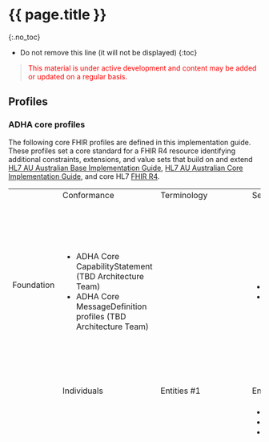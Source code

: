 # {{ page.title }}
{:.no_toc}
<!-- TOC  the css styling for this is \pages\assets\css\project.css under 'markdown-toc'-->
* Do not remove this line (it will not be displayed)
{:toc}

> <p style="color:#ff0000;">This material is under active development and content may be added or updated on a regular basis.</p>


## Profiles

### ADHA core profiles 

The following core FHIR profiles are defined in this implementation guide. These profiles set a core standard for a FHIR R4 resource identifying additional constraints, extensions, and value sets that build on and extend [HL7 AU Australian Base Implementation Guide](http://build.fhir.org/ig/hl7au/au-fhir-base/index.html), [HL7 AU Australian Core Implementation Guide](http://build.fhir.org/ig/hl7au/au-fhir-core/branches/main/index.html), and core HL7 [FHIR R4](http://hl7.org/fhir/R4/index.html).  

<html>
  <div id="segment-content" class="segment">
  <div class="container">
  <div class="row">
  <div class="inner-wrapper">

<div class="col-12">
    <div style="border-right-style: none;" id="tabs">
      <div style="border-right-style: none;" id="tabs">
          <div>
                <table width="100%">
                    <tr class="frm-group">
                        <td rowspan="2" class="frm-group rotate"><div>Foundation</div></td>
                        <td class="frm-category">Conformance</td>
                        <td class="frm-category">Terminology</td>
                        <td class="frm-category">Security</td>
                        <td class="frm-category">Documents</td>
                        <td class="frm-category">Other</td>
                    </tr>
                    <tr class="frm-contents" height="80">
                        <td class="frm-set">
                            <ul class="frm-set">
                                <li>ADHA Core CapabilityStatement (TBD Architecture Team)</li>  
                                <li>ADHA Core MessageDefinition profiles (TBD Architecture Team)</li> 
                            </ul>
                        </td> 
                        <td class="frm-null"/>
                        <td class="frm-set">
                        <ul class="frm-set">
                                <li>ADHA Core Provenance (TBD Architecture Team)</li>  
                                <li>ADHA Core Consent</li>  
                            </ul>
                        </td> 
                        <td class="frm-set">
                            <ul class="frm-set">
                                <li><a href="StructureDefinition-dh-composition-core-1.html">ADHA Core Composition</a></li>
                                <li><a href="StructureDefinition-dh-composition-document-1.html">ADHA Document Composition</a></li>
                                <li><a href="StructureDefinition-dh-composition-cocs-1.html">ADHA Continuity of Care Summary Composition</a></li>
                                <li><a href="StructureDefinition-dh-documentreference-core-1.html">ADHA Core DocumentReference</a></li>
                            </ul>
                        </td>  
                        <td class="frm-set">
                            <ul class="frm-set">
                                <li><a href="StructureDefinition-dh-bundle-document-1.html">ADHA Document Bundle</a></li> 
                                <li><a href="StructureDefinition-dh-bundle-message-1.html">ADHA Message Bundle</a></li> 
                                <li><a href="StructureDefinition-dh-bundle-payload-1.html">ADHA Payload Bundle</a></li> 
                                <li><a href="StructureDefinition-dh-bundle-core-1.html">ADHA Core Bundle</a></li>
                                <li>ADHA MHR Bundle (CI &amp; Architecture Team)</li>
                                <li>ADHA Core MessageHeader (Architecture Team)</li> 
                                <li><a href="StructureDefinition-dh-operationoutcome-core-1.html">ADHA Core OperationOutcome</a></li> 
                            </ul>
                        </td> 
                    </tr>
                    <tr class="frm-break">
                        <td colspan="6"/>
                   </tr>
                    <tr class="frm-group">
                        <td rowspan="2" class="frm-group rotate"><div>Base</div></td>
                        <td class="frm-category">Individuals</td>
                        <td class="frm-category">Entities #1</td>
                        <td class="frm-category">Entities #2</td>
                        <td class="frm-category">Workflow</td>
                        <td class="frm-category">Management</td>
                    </tr>
                    <tr class="frm-contents" height="80">
                        <td class="frm-set">
                            <ul class="frm-set">
                                <li><a href="StructureDefinition-dh-patient-core-1.html">ADHA Core Patient</a></li>
                                <li><a href="StructureDefinition-dh-practitioner-core-1.html">ADHA Core Practitioner</a></li>
                                <li><a href="StructureDefinition-dh-practitionerrole-core-1.html">ADHA Core PractitionerRole</a></li>
                                <li><a href="StructureDefinition-dh-relatedperson-core-1.html">ADHA Core RelatedPerson</a></li>
                            </ul>
                        </td>  
                        <td class="frm-set">
                            <ul class="frm-set">
                                <li><a href="StructureDefinition-dh-organization-core-1.html">ADHA Core Organization</a></li>
                                <li><a href="StructureDefinition-dh-healthcareservice-core-1.html">ADHA Core HealthcareService</a></li>
                                <li><a href="StructureDefinition-dh-location-core-1.html">ADHA Core Location</a></li>
                                <li>ADHA Core Endpoint (TBD Architecture Team)</li>
                            </ul>
                        </td> 
                        <td class="frm-set">
                            <ul class="frm-set">
                                <li><a href="StructureDefinition-dh-device-participant-1.html">ADHA Device Participant</a></li>
                                <li><a href="StructureDefinition-dh-device-system-1.html">ADHA System Device</a></li>
                                <li><a href="StructureDefinition-dh-substance-core-1.html">ADHA Core Substance</a></li>

                            </ul>
                        </td>                          
                        <td class="frm-null"/>
                        <td class="frm-set">
                            <ul class="frm-set">
                                <li><a href="StructureDefinition-dh-encounter-core-1.html">ADHA Core Encounter</a></li>
                                <li>ADHA Core EpisodeOfCare</li>
                                <li><a href="StructureDefinition-dh-flag-core-1.html">ADHA Core Flag</a></li>
                                <li><a href="StructureDefinition-dh-list-core-1.html">ADHA Core List</a></li>
                            </ul>
                        </td>  
                    </tr>
                    <tr class="frm-break"><td colspan="6"/></tr>
                    <tr class="frm-group">
                        <td rowspan="2" class="frm-group rotate"><div>Clinical</div></td>
                        <td class="frm-category">Summary</td>
                        <td class="frm-category">Diagnostics</td>
                        <td class="frm-category">Medications</td>
                        <td class="frm-category">Care Provision</td>
                        <td class="frm-category">Request &amp; Response</td>
                    </tr>
                    <tr class="frm-contents" height="80">
                        <td class="frm-set">
                            <ul class="frm-set">
                                <li><a href="StructureDefinition-dh-allergyintolerance-core-1.html">ADHA Core AllergyIntolerance</a></li>
                                <li><a href="StructureDefinition-dh-condition-core-1.html">ADHA Core Condition</a></li>
                                <li><a href="StructureDefinition-dh-procedure-core-1.html">ADHA Core Procedure</a></li>
                                <li>ADHA Core FamilyMemberHistory</li>
                                <li>ADHA Core DetectedIssue</li>
                            </ul>
                        </td>    
                        <td class="frm-set">
                            <ul class="frm-set">
                                <li><a href="StructureDefinition-dh-observation-core-1.html">ADHA Core Observation</a></li>
                                <li><a href="StructureDefinition-dh-diagnosticreport-core-1.html">ADHA Core DiagnosticReport</a></li>
                                <li><a href="StructureDefinition-dh-specimen-core-1.html">ADHA Core Specimen</a></li>
                                <li><a href="StructureDefinition-dh-bodystructure-core-1.html">ADHA Core BodyStructure</a></li>
                                <li><a href="StructureDefinition-dh-media-core-1.html">ADHA Core Media</a></li>
                                <li>ADHA Core QuestionnaireResponse</li>
                            </ul>
                        </td>     
                        <td class="frm-set">
                            <ul class="frm-set">
                                <li><a href="StructureDefinition-dh-medicationrequest-core-1.html">ADHA Core MedicationRequest</a></li>
                                <li><a href="StructureDefinition-dh-medicationadministration-core-1.html">ADHA Core MedicationAdministration</a></li>
                                <li><a href="StructureDefinition-dh-medicationdispense-core-1.html">ADHA Core MedicationDispense</a></li>
                                <li><a href="StructureDefinition-dh-medicationstatement-core-1.html">ADHA Core MedicationStatement</a></li>
                                <li><a href="StructureDefinition-dh-medication-core-1.html">ADHA Core Medication</a></li>
                                <li><a href="StructureDefinition-dh-immunization-core-1.html">ADHA Core Immunization</a></li>
                            </ul>
                        </td>     
                        <td class="frm-set">
                            <ul class="frm-set">
                                <li>ADHA Core CarePlan</li>
                                <li><a href="StructureDefinition-dh-servicerequest-core-1.html">ADHA Core ServiceRequest</a></li>
                            </ul>
                        </td>    
                        <td class="frm-null"/>
                    </tr>
                    <tr class="frm-break"><td colspan="6"/></tr>
                    <!--<tr class="frm-group">
                        <td rowspan="2" class="frm-group rotate"><div>Financial</div></td>
                        <td class="frm-category">Support</td>
                        <td class="frm-category">Billing</td>
                        <td class="frm-category">Payment</td>
                        <td class="frm-category">General</td>
                        <td class="frm-null"/>
                    </tr>
                    <tr class="frm-contents" height="80">
                        <td class="frm-null"/>
                        <td class="frm-null"/>
                        <td class="frm-null"/>
                        <td class="frm-null"/>
                        <td class="frm-null"/>
                    </tr>
                    <tr class="frm-break"><td colspan="6"/></tr>
                    <tr class="frm-group">
                        <td rowspan="2" class="frm-group rotate"><div>Specialized</div></td>
                        <td class="frm-category">Public Health &amp; Research</td>
                        <td class="frm-category">Definitional Artifacts</td>
                        <td class="frm-category">Evidence-Based Medicine</td>
                        <td class="frm-category">Quality Reporting &amp; Testing</td>
                        <td class="frm-category">Medication Definition</td>
                    </tr>
                    <tr class="frm-contents" height="80">
                        <td class="frm-null"/>
                        <td class="frm-null"/>
                        <td class="frm-null"/>
                        <td class="frm-null"/>
                        <td class="frm-null"/>
                    </tr> 
                    <tr class="frm-break"><td colspan="6"/></tr>-->
                </table>
            </div>
      </div>
    
  </div>  <!-- /inner-wrapper -->
  </div>  <!-- /row -->
  </div>  <!-- /container -->
  </div>  <!-- /segment-content -->

	<div id="segment-post-footer" class="segment hidden">  <!-- segment-post-footer -->
		<div class="container">  <!-- container -->
		</div>  <!-- /container -->
	</div>  <!-- /segment-post-footer -->

</div>
</div>
</html>


### ADHA use case profiles 

The following FHIR profiles are defined in this implementation guide to support one or more defined use cases.

<html>
  <div id="segment-content" class="segment">
  <div class="container">
  <div class="row">
  <div class="inner-wrapper">

<div class="col-12">
    <div style="border-right-style: none;" id="tabs">
      <div style="border-right-style: none;" id="tabs">
          <div>
                <table width="100%">
                    <tr class="frm-group">
                        <td rowspan="2" class="frm-group rotate"><div>Foundation</div></td>
                        <td class="frm-category">Conformance</td>
                        <td class="frm-category">Terminology</td>
                        <td class="frm-category">Security</td>
                        <td class="frm-category">Documents</td>
                        <td class="frm-category">Other</td>
                    </tr>
                    <tr class="frm-contents" height="80">
                        <td class="frm-null"/>
                        <td class="frm-null"/>
                        <td class="frm-set">
                        <ul class="frm-set">
                                <li>Provenance profiles (TBD Architecture Team)</li>  
                                <li>Provenance for Generation of a List</li>  
                                <li><a href="StructureDefinition-dh-consent-aodr-1.html">ADHA Record of Consent from Australian Organ Donor Register</a></li>
                                <li>AuditEvent profiles (TBD Architecture Team)</li> 
                            </ul>
                        </td> 
                        <td class="frm-set">
                            <ul class="frm-set">
                                <li><a href="StructureDefinition-dh-composition-acdcr-1.html">ADHA Advance Care Directive Custodian Record Composition</a></li>
                                <li><a href="StructureDefinition-dh-composition-acp-1.html">ADHA Advance Care Planning Composition</a></li>
                                <li><a href="StructureDefinition-dh-composition-acts-1.html">ADHA Aged Care Transfer Summary Composition</a></li>
                                <li><a href="StructureDefinition-dh-composition-ds-1.html">ADHA Discharge Summary Composition</a></li>
                                <li><a href="StructureDefinition-dh-composition-dr-1.html">ADHA Diagnostic Report Composition</a></li>
                                <li><a href="StructureDefinition-dh-composition-es-1.html">ADHA Event Summary Composition</a></li>
                                <li><a href="StructureDefinition-dh-composition-es-mix-1.html">ADHA Event Summary Mixed Narrative and Structure</a></li>
                                 <li><a href="StructureDefinition-dh-composition-es-narrative-1.html">ADHA Event Summary Narrative</a></li>
                                 <li><a href="StructureDefinition-dh-composition-mov-1.html">ADHA Medicare Overview Composition</a></li>
                                <li><a href="StructureDefinition-dh-composition-ncspv-1.html">ADHA National Cancer Screening Program Participation View</a></li>
                                <li><a href="StructureDefinition-dh-composition-phn-1.html">ADHA Personal Health Notes Composition</a></li>
                                <li><a href="StructureDefinition-dh-composition-phs-1.html">ADHA Personal Health Summary Composition</a></li>
                                <li><a href="StructureDefinition-dh-composition-po-1.html">ADHA Personal Observations Composition</a></li>
                                <li><a href="StructureDefinition-dh-composition-psml-1.html">ADHA Pharmacist Shared Medicines List Composition</a></li>
                                <li><a href="StructureDefinition-dh-composition-pdl-1.html">ADHA Prescription and or Dispense History Composition</a></li>
                                <li><a href="StructureDefinition-dh-composition-shs-1.html">ADHA Shared Health Summary Composition</a></li>
                                <li><a href="StructureDefinition-dh-composition-sml-1.html">ADHA Shared Medicines List Composition</a></li>
                                <li><a href="StructureDefinition-dh-documentreference-acp-1.html">ADHA Advance Care Planning DocumentReference</a></li>
                                <li><a href="StructureDefinition-dh-documentreference-dr-1.html">ADHA Diagnostic Report DocumentReference</a></li>
                                <li>Architecture related DocumentReference profiles (TBD Architecture Team)</li>                               
                            </ul>
                        </td>  
                        <td class="frm-set">
                            <ul class="frm-set">
                                <li>ADHA PDF Document Binary (Architecture Team)</li>
                                <li>ADHA MHR CDA Document Package Binary (Architecture Team)</li>
                                <li>Other Binary profiles (TBD Architecture Team)</li>
                                <li>ADHA MHR Document Bundle (Joint w CI &amp; Architecture Team)</li> 
                                <li>ADHA MHR Message Bundle (Joint w CI &amp; Architecture Team)</li>
                                <li>ADHA MHR Payload Bundle (Joint w CI &amp; Architecture Team)</li>   
                                <li>MessageHeader profiles (Architecture Team)</li>  
                                <li>Operation Outcome profiles (Architecture Team)</li>  
                            </ul>
                        </td> 
                    </tr>
                    <tr class="frm-break">
                        <td colspan="6"/>
                   </tr>
                    <tr class="frm-group">
                        <td rowspan="2" class="frm-group rotate"><div>Base</div></td>
                        <td class="frm-category">Individuals</td>
                        <td class="frm-category">Entities #1</td>
                        <td class="frm-category">Entities #2</td>
                        <td class="frm-category">Workflow</td>
                        <td class="frm-category">Management</td>
                    </tr>
                    <tr class="frm-contents" height="80">
                        <td class="frm-set">
                            <ul class="frm-set">
                                <li><a href="StructureDefinition-dh-patient-mhr-1.html">ADHA MHR Patient</a></li>
                                <li><a href="StructureDefinition-dh-patient-match-1.html">ADHA Patient Match</a></li>
                                <li><a href="StructureDefinition-dh-patient-demographics-1.html">ADHA Patient Demographics</a></li>
                                <li><a href="StructureDefinition-dh-practitionerrole-author-1.html">ADHA Authoring PractitionerRole</a></li>
                                <li><a href="StructureDefinition-dh-practitionerrole-author-cae-1.html">ADHA Authoring Care Agency Employee</a></li>
                                <li><a href="StructureDefinition-dh-relatedperson-mhr-1.html">ADHA MHR RelatedPerson</a></li>
                                <li><a href="StructureDefinition-dh-relatedperson-author-1.html">ADHA Authoring RelatedPerson</a></li>
                            </ul>
                        </td>  
                        <td class="frm-null"/>
                        <td class="frm-set">
                            <ul class="frm-set">
                            <li><a href="StructureDefinition-dh-organization-contact-1.html">ADHA Organization Contact</a></li>
                                <li><a href="StructureDefinition-dh-device-implantable-1.html">ADHA Implantable Medical Device</a></li>
                            </ul>
                        </td>                          
                        <td class="frm-null"/>
                        <td class="frm-set">
                            <ul class="frm-set">
                                <li>ADHA Hospitalisation Encounter</li>
                                <li><a href="StructureDefinition-dh-episodeofcare-mygp-1.html">ADHA GP Practice Registration Entry</a></li>
                                <li><a href="StructureDefinition-dh-flag-air-1.html">ADHA Australian Immunisation Register Notice</a></li>
                                <li>ADHA Adverse Reactions List</li>
                                <li>ADHA Allergies and Intolerances List</li>
                                <li>ADHA Dispense List</li>
                                <li><a href="StructureDefinition-dh-list-immunization-1.html">ADHA Immunisation History List</a></li>
                                <li>ADHA Medical History List</li>
                                <li><a href="StructureDefinition-dh-list-medication-use-1.html">ADHA Medication Use List</a></li>
                                <li><a href="StructureDefinition-dh-list-medication-use-pmr-1.html">ADHA Practitioner Medicine Review List</a></li>
                                <li>ADHA Problem List</li>
                                <li>ADHA Procedure List</li>
                                <li><a href="StructureDefinition-dh-list-medication-pdl-1.html">ADHA Prescription and or Dispense History List</a></li>
                                <li>ADHA Prescription List</li>
                            </ul>
                        </td>  
                    </tr>
                    <tr class="frm-break"><td colspan="6"/></tr>
                    <tr class="frm-group">
                        <td rowspan="2" class="frm-group rotate"><div>Clinical</div></td>
                        <td class="frm-category">Summary</td>
                        <td class="frm-category">Diagnostics</td>
                        <td class="frm-category">Medications</td>
                        <td class="frm-category">Care Provision</td>
                        <td class="frm-category">Request &amp; Response</td>
                    </tr>
                    <tr class="frm-contents" height="80">
                        <td class="frm-null"/>   
                        <td class="frm-set">
                            <ul class="frm-set">
                                <li><a href="StructureDefinition-dh-observation-diagnosticresult-1.html">ADHA Diagnostic Result Observation</a></li>
                                <li><a href="StructureDefinition-dh-observation-diagnosticresult-imag-1.html">ADHA Imaging Result Observation</a></li>
                                <li><a href="StructureDefinition-dh-observation-diagnosticresult-path-1.html">ADHA Pathology Result Observation</a></li>
                                <li><a href="StructureDefinition-dh-observation-simple-1.html">ADHA Simple Observation</a></li>
                                <li><a href="StructureDefinition-dh-diagnosticreport-path-1.html">ADHA Pathology Report</a></li>
                                <li>ADHA Diagnostic Imaging DiagnosticReport</li>
                                <li><a href="StructureDefinition-dh-observation-ncspp-1.html">ADHA National Cancer Screening Program Participation Observation</a></li>
                                <li><a href="StructureDefinition-dh-bodystructure-aodr-1.html">ADHA Organ or Tissue for Donation BodyStructure</a></li>
                            </ul>
                        </td>     
                        <td class="frm-set">
                            <ul class="frm-set">
                                <li><a href="StructureDefinition-dh-medicationrequest-pres-1.html">ADHA Prescription</a></li>
                                <li><a href="StructureDefinition-dh-medicationrequest-pbs-claim-1.html">ADHA PBS Claim Item</a></li>
                                <li><a href="StructureDefinition-dh-medicationdispense-disp-1.html">ADHA Dispense Record</a></li>
                                <li>ADHA Record of Immunization</li>
                                <li><a href="StructureDefinition-dh-immunization-air-1.html">ADHA Record of Immunisation from Australian Immunisation Register</a></li>
                            </ul>
                        </td>     
                        <td class="frm-set">
                            <ul class="frm-set">
                                <li>ADHA Referral</li>
                                <li><a href="StructureDefinition-dh-servicerequest-modi-1.html">MODI Request for Diagnostic Imaging Service</a></li>
                            </ul>
                        </td>    
                        <td class="frm-null"/>
                    </tr>
                    <tr class="frm-break"><td colspan="6"/></tr>
                    <tr class="frm-group">
                        <td rowspan="2" class="frm-group rotate"><div>Financial</div></td>
                        <td class="frm-category">Support</td>
                        <td class="frm-category">Billing</td>
                        <td class="frm-category">Payment</td>
                        <td class="frm-category">General</td>
                        <td class="frm-null"/>
                    </tr>
                    <tr class="frm-contents" height="80">
                        <td class="frm-null"/>
                        <td class="frm-null"/>
                        <td class="frm-null"/>
                        <td class="frm-set">
                            <ul class="frm-set">
                                <li><a href="StructureDefinition-dh-explanationofbenefit-medicare-mbs-1.html">ADHA Record of Claim against MBS or DVA</a></li>
                            </ul>
                            <ul class="frm-set">
                                <li><a href="StructureDefinition-dh-explanationofbenefit-medicare-pbs-1.html">ADHA Record of Claim against PBS or RPBS</a></li>
                            </ul>
                        </td>     
                        <td class="frm-null"/>
                    </tr>
                    <!--<tr class="frm-break"><td colspan="6"/></tr>
                    <tr class="frm-group">
                        <td rowspan="2" class="frm-group rotate"><div>Specialized</div></td>
                        <td class="frm-category">Public Health &amp; Research</td>
                        <td class="frm-category">Definitional Artifacts</td>
                        <td class="frm-category">Evidence-Based Medicine</td>
                        <td class="frm-category">Quality Reporting &amp; Testing</td>
                        <td class="frm-category">Medication Definition</td>
                    </tr>
                    <tr class="frm-contents" height="80">
                        <td class="frm-null"/>
                        <td class="frm-null"/>
                        <td class="frm-null"/>
                        <td class="frm-null"/>
                        <td class="frm-null"/>
                    </tr> 
                    <tr class="frm-break"><td colspan="6"/></tr>-->
                </table>
            </div>
      </div>
    
  </div>  <!-- /inner-wrapper -->
  </div>  <!-- /row -->
  </div>  <!-- /container -->
  </div>  <!-- /segment-content -->

	<div id="segment-post-footer" class="segment hidden">  <!-- segment-post-footer -->
		<div class="container">  <!-- container -->
		</div>  <!-- /container -->
	</div>  <!-- /segment-post-footer -->

</div>
</div>
</html>



### HL7 AU Base profiles 

The following FHIR profiles defined in [HL7 AU Australian Base Implementation Guide](http://build.fhir.org/ig/hl7au/au-fhir-base/index.html) form part of, or are referenced by, an Australian Digital Health Agency profile.

<html>
  <div id="segment-content" class="segment">
  <div class="container">
  <div class="row">
  <div class="inner-wrapper">

<div class="col-12">
    <div style="border-right-style: none;" id="tabs">
      <div style="border-right-style: none;" id="tabs">
          <div>
                <table width="100%">
                    <tr class="frm-group">
                        <td rowspan="2" class="frm-group rotate"><div>Data Types</div></td>
                         <td class="frm-category">Primitive</td>
                       <td class="frm-category">Identifiers</td>
                        <td class="frm-category">Other General-Purpose</td>
                        <td class="frm-category">Metadata</td>
                        <td class="frm-category">Special Purpose</td>
                    </tr>
                    <tr class="frm-contents" height="80">
                         <td class="frm-null"/>
                       <td class="frm-set">
                            <ul class="frm-set">
                                <li><a href ="http://build.fhir.org/ig/hl7au/au-fhir-base/StructureDefinition-au-australianbusinessnumber.html">AU Australian Business Number</a></li>
                                <li><a href ="http://build.fhir.org/ig/hl7au/au-fhir-base/StructureDefinition-au-australiancompanynumber.html">AU Australian Company Number</a></li>
                                <li><a href ="http://build.fhir.org/ig/hl7au/au-fhir-base/StructureDefinition-au-australianregistredbodynumber.html">AU Australian Registered Body Number</a></li>
                                <li>AU Australian Passport Number</li>
                                <li><a href ="http://build.fhir.org/ig/hl7au/au-fhir-base/StructureDefinition-au-ahpraregistrationnumber.html">AU AHPRA Registration Number </a></li>
                                <li><a href ="http://build.fhir.org/ig/hl7au/au-fhir-base/StructureDefinition-au-careagencyemployeeidentifier.html">AU Care Agency Employee Identifier</a></li>
                                <li><a href ="http://build.fhir.org/ig/hl7au/au-fhir-base/StructureDefinition-au-cwlthseniorshealthcardnumber.html">AU Commonwealth Seniors Health Card Number</a></li>
                                <li><a href ="http://build.fhir.org/ig/hl7au/au-fhir-base/StructureDefinition-au-dvanumber.html">AU DVA Number</a></li>
                                <li><a href ="http://build.fhir.org/ig/hl7au/au-fhir-base/StructureDefinition-au-employeenumber.html">AU Employee Number</a></li>
                                <li><a href ="http://build.fhir.org/ig/hl7au/au-fhir-base/StructureDefinition-au-healthcarecardnumber.html">AU Health Care Card Number</a></li>
                                <li><a href ="http://build.fhir.org/ig/hl7au/au-fhir-base/StructureDefinition-au-hpii.html">AU HPI-I</a></li>
                                <li><a href ="http://build.fhir.org/ig/hl7au/au-fhir-base/StructureDefinition-au-hpio.html">AU HPI-O</a></li>
                                <li><a href ="http://build.fhir.org/ig/hl7au/au-fhir-base/StructureDefinition-au-ihi.html">AU IHI</a></li>
                                <li><a href ="http://build.fhir.org/ig/hl7au/au-fhir-base/StructureDefinition-au-medicalrecordnumber.html">AU Medical Record Number</a></li>
                                <li><a href ="http://build.fhir.org/ig/hl7au/au-fhir-base/StructureDefinition-au-medicarecardnumber.html">AU Medicare Card Number</a></li>
                                <li><a href ="http://build.fhir.org/ig/hl7au/au-fhir-base/StructureDefinition-au-medicareprovidernumber.html">AU Medicare Provider Number</a></li>
                                <li><a href ="http://build.fhir.org/ig/hl7au/au-fhir-base/StructureDefinition-au-pensionerconcessioncardnumber.html">AU Pensioner Concession Card Number</a></li>
                                <li><a href ="http://build.fhir.org/ig/hl7au/au-fhir-base/StructureDefinition-au-residentialagedcareserviceidentifier.html">AU Residential Aged Care Service Identifier</a></li>
                                <li><a href ="http://build.fhir.org/ig/hl7au/au-fhir-base/StructureDefinition-au-insurancemembernumber.html">AU Insurance Member Number</a></li>
                            </ul>
                        </td>  
                        <td class="frm-set">
                            <ul class="frm-set">
                                <li><a href ="http://build.fhir.org/ig/hl7au/au-fhir-base/StructureDefinition-au-address.html">Australian Address</a></li>
                            </ul>
                        </td>  
                        <td class="frm-null"/>
                        <td class="frm-set">
                            <ul class="frm-set">
                                <li><a href ="http://build.fhir.org/ig/hl7au/au-fhir-base/StructureDefinition-au-dosage.html">AU Base Dosage</a></li>
                            </ul>
                        </td> 
                    </tr>
                    <!--<tr class="frm-break"><td colspan="6"/></tr>-->
                </table>
            </div>
      </div>
    
  </div>  <!-- /inner-wrapper -->
  </div>  <!-- /row -->
  </div>  <!-- /container -->
  </div>  <!-- /segment-content -->

	<div id="segment-post-footer" class="segment hidden">  <!-- segment-post-footer -->
		<div class="container">  <!-- container -->
		</div>  <!-- /container -->
	</div>  <!-- /segment-post-footer -->

</div>
</div>
</html>


### HL7 AU Core profiles 

The following FHIR profiles defined in [HL7 AU Australian Core Implementation Guide](http://build.fhir.org/ig/hl7au/au-fhir-core/branches/main/index.html) form part of, or are referenced by, an Australian Digital Health Agency profile.

<html>
  <div id="segment-content" class="segment">
  <div class="container">
  <div class="row">
  <div class="inner-wrapper">

<div class="col-12">
    <div style="border-right-style: none;" id="tabs">
      <div style="border-right-style: none;" id="tabs">
          <div>
                <table width="100%">
                    <tr class="frm-group">
                        <td rowspan="2" class="frm-group rotate"><div>Observations</div></td>
                        <td class="frm-category">Summary</td>
                        <td class="frm-category">Diagnostics</td>
                        <td class="frm-category">Lifestyle</td>
                        <td class="frm-category">Care Provision</td>
                        <td class="frm-category">Pregnancy</td>
                    </tr>
                    <tr class="frm-contents" height="80">
                        <td class="frm-set">
                            <ul class="frm-set">
                                <li><a href="http://build.fhir.org/ig/hl7au/au-fhir-core/branches/main/StructureDefinition-au-core-norelevantfinding.html">AU Core Assertion of No Relevant Finding</a></li>
                                <li><a href="http://build.fhir.org/ig/hl7au/au-fhir-core/branches/main/StructureDefinition-au-core-sexassignedatbirth.html">AU Core Biological Sex Assigned at Birth</a></li>
                                <li><a href="http://build.fhir.org/ig/hl7au/au-fhir-core/branches/main/StructureDefinition-au-core-healthprogramparticipation.html">AU Core Health Program Participation Summary</a></li>
                            </ul>
                        </td>   
                        <td class="frm-set">
                            <ul class="frm-set">
                                <li><a href="http://build.fhir.org/ig/hl7au/au-fhir-core/branches/main/StructureDefinition-au-core-bodyheight.html">AU Core Body Height</a></li>
                                <li><a href="http://build.fhir.org/ig/hl7au/au-fhir-core/branches/main/StructureDefinition-au-core-bmi.html">AU Core Body Mass Index</a></li>
                                <li><a href="http://build.fhir.org/ig/hl7au/au-fhir-core/branches/main/StructureDefinition-au-core-bloodpressure.html">AU Core Blood Pressure</a></li>
                                <li><a href="http://build.fhir.org/ig/hl7au/au-fhir-core/branches/main/StructureDefinition-au-core-bodytemp.html">AU Core Body Temperature</a></li>
                                <li><a href="http://build.fhir.org/ig/hl7au/au-fhir-core/branches/main/StructureDefinition-au-core-bodyweight.html">AU Core Body Weight</a></li>
                                <li><a href="http://build.fhir.org/ig/hl7au/au-fhir-core/branches/main/StructureDefinition-au-core-headcircum.html">AU Core Head Circumference</a></li>
                                <li><a href="http://build.fhir.org/ig/hl7au/au-fhir-core/branches/main/StructureDefinition-au-core-heartrate.html">AU Core Heart Rate</a></li>
                                <li><a href="http://build.fhir.org/ig/hl7au/au-fhir-core/branches/main/StructureDefinition-au-core-oxygensat.html">AU Core Oxygen Saturation</a></li>
                                <li><a href="http://build.fhir.org/ig/hl7au/au-fhir-core/branches/main/StructureDefinition-au-core-respirationrate.html">AU Core Respiration Rate</a></li>
                                <li>AU Level of Consciousness</li>
                                <li>AU Waist Circumference</li>
                                <li><a href="http://build.fhir.org/ig/hl7au/au-fhir-core/branches/main/StructureDefinition-au-core-vitalspanel.html">AU Core Vital Signs Panel</a></li>
                            </ul>
                        </td>   
                        <td class="frm-set">
                            <ul class="frm-set">
                                <li><a href="http://build.fhir.org/ig/hl7au/au-fhir-core/branches/main/StructureDefinition-au-core-alcoholstatus.html">AU Core Alcohol Status</a></li>
                                <li><a href="http://build.fhir.org/ig/hl7au/au-fhir-core/branches/main/StructureDefinition-au-core-smokingceasedate.html">AU Core Smoking Cease Date</a></li>
                                <li><a href="http://build.fhir.org/ig/hl7au/au-fhir-core/branches/main/StructureDefinition-au-core-smokingstartdate.html">AU Core Smoking Start Date</a></li>
                                <li><a href="http://build.fhir.org/ig/hl7au/au-fhir-core/branches/main/StructureDefinition-au-core-smokingstatus.html">AU Core Smoking Status</a></li>
                            </ul>
                        </td>   
                        <td class="frm-null"/>
                        <td class="frm-set">
                            <ul class="frm-set">
                                <li><a href="http://build.fhir.org/ig/hl7au/au-fhir-core/branches/main/StructureDefinition-au-core-estimateddateofdelivery.html">AU Core Estimated Date of Delivery </a></li>
                                <li><a href="http://build.fhir.org/ig/hl7au/au-fhir-core/branches/main/StructureDefinition-au-core-gestationalage.html">AU Core Gestational Age</a></li>
                                <li><a href="http://build.fhir.org/ig/hl7au/au-fhir-core/branches/main/StructureDefinition-au-core-gravidity.html">AU Core Gravidity</a></li>
                                <li><a href="http://build.fhir.org/ig/hl7au/au-fhir-core/branches/main/StructureDefinition-au-core-lastmenstrualperiod.html">AU Core Last Menstrual Period</a></li>
                                <li><a href="http://build.fhir.org/ig/hl7au/au-fhir-core/branches/main/StructureDefinition-au-core-parity.html">AU Core Parity</a></li>
                            </ul>
                        </td>   
                    </tr>
                    <!--<tr class="frm-break"><td colspan="6"/></tr>-->
                </table>
            </div>
      </div>
    
  </div>  <!-- /inner-wrapper -->
  </div>  <!-- /row -->
  </div>  <!-- /container -->
  </div>  <!-- /segment-content -->

	<div id="segment-post-footer" class="segment hidden">  <!-- segment-post-footer -->
		<div class="container">  <!-- container -->
		</div>  <!-- /container -->
	</div>  <!-- /segment-post-footer -->

</div>
</div>
</html>


## Extensions

The following extensions form part of this implementation guide:

<table class="list" width="100%">
    <tr>
        <th>Extension</th>
        <th>id</th>
        <th>Type</th>
        <th>Context</th>
    </tr>
    <tr>
        <td><a href="http://build.fhir.org/ig/hl7au/au-fhir-base/StructureDefinition-address-identifier.html">Address Identifier</a></td>
        <td>address-identifier</td>
        <td><a href="http://hl7.org/fhir/R4/datatypes.html#Identifier">Identifier</a></td>
        <td><a href="http://hl7.org/fhir/R4/datatypes.html#Address">Address</a></td>
    </tr>
    <tr>
        <td><a href="http://build.fhir.org/ig/hl7au/au-fhir-base/StructureDefinition-ahpraprofession-details.html">AHPRA Profession Details</a></td>
        <td>ahpraprofession-details</td>
        <td>(complex)</td>
        <td><a href="http://hl7.org/fhir/R4/practitioner.html">Practitioner</a></td>
    </tr>
    <tr>
        <td><a href="http://build.fhir.org/ig/hl7au/au-fhir-base/StructureDefinition-ahpraregistration-details.html">AHPRA Registration Details</a></td>
        <td>ahpraregistration-details</td>
        <td>(complex)</td>
        <td><a href="http://hl7.org/fhir/R4/practitioner.html">Practitioner</a></td>
    </tr>
    <tr>
        <td><a href="http://build.fhir.org/ig/hl7au/au-fhir-base/StructureDefinition-indigenous-status.html">Australian Indigenous Status</a></td>
        <td>indigenous-status</td>
        <td><a href="http://hl7.org/fhir/R4/datatypes.html#Coding">Coding</a></td>
        <td><a href="http://hl7.org/fhir/R4/patient.html">Patient</a></td>
    </tr>
    <tr>
        <td><a href="http://build.fhir.org/ig/hl7au/au-fhir-base/StructureDefinition-au-timezone.html">Australian Time Zone </a></td>
        <td>au-timezone</td>
        <td><a href="http://hl7.org/fhir/R4/datatypes.html#CodeableConcept">CodeableConcept</a></td>
        <td><a href="http://hl7.org/fhir/R4/datatypes.html#time">time</a></td>
    </tr>
    <tr>
        <td><a href="http://hl7.org/fhir/R4/extension-patient-birthplace.html">Birth Place</a></td>
        <td>patient-birthPlace</td>
        <td><a href="http://hl7.org/fhir/R4/datatypes.html#Address">Address</a></td>
        <td><a href="http://hl7.org/fhir/R4/patient.html">Patient</a></td>
    </tr>
    <tr>
        <td><a href="http://hl7.org/fhir/R4/extension-patient-birthtime.html">Birth Time</a></td>
        <td>patient-birthTime</td>
        <td><a href="http://hl7.org/fhir/R4/datatypes.html#dateTime">dateTime</a></td>
        <td><a href="http://hl7.org/fhir/R4/patient.html">Patient.birthDate</a></td>
    </tr>
    <tr>
        <td><a href="http://build.fhir.org/ig/hl7au/au-fhir-base/StructureDefinition-change-description.html">Change Description</a></td>
        <td>change-description</td>
        <td><a href="http://hl7.org/fhir/R4/datatypes.html#string">string</a></td>
        <td><a href="http://hl7.org/fhir/R4/list.html">List.entry</a></td>
    </tr>
    <tr>
        <td><a href="http://build.fhir.org/ig/hl7au/au-fhir-base/StructureDefinition-closing-the-gap-registration.html">Closing the Gap Registration</a></td>
        <td>closing-the-gap-registration</td>
        <td><a href="http://hl7.org/fhir/R4/datatypes.html#boolean">boolean</a></td>
        <td><a href="http://hl7.org/fhir/R4/patient.html">Patient</a></td>
    </tr>
    <tr>
        <td><a href="http://build.fhir.org/ig/hl7au/au-fhir-base/StructureDefinition-contact-purpose.html">Contact Purpose</a></td>
        <td>contact-purpose</td>
        <td><a href="http://hl7.org/fhir/R4/datatypes.html#CodeableConcept">CodeableConcept</a></td>
        <td><a href="http://hl7.org/fhir/datatypes.html#ContactPoint">ContactPoint</a></td>
    </tr>
    <tr>
        <td><a href="http://hl7.org/fhir/R4/extension-data-absent-reason.html">Data Absent Reason</a></td>
        <td>data-absent-reason</td>
        <td><a href="http://hl7.org/fhir/R4/datatypes.html#code">code</a></td>
        <td>Element</td>
    </tr>    
    <tr>
        <td><a href="http://build.fhir.org/ig/hl7au/au-fhir-base/StructureDefinition-date-accuracy-indicator.html">Date Accuracy Indicator</a></td>
        <td>date-accuracy-indicator</td>
        <td><a href="http://hl7.org/fhir/R4/datatypes.html#Coding">Coding</a></td>
        <td><a href="http://hl7.org/fhir/R4/datatypes.html#date">date</a>, <a href="http://hl7.org/fhir/R4/datatypes.html#dateTime">dateTime</a> </td>
    </tr>
     <tr>
        <td><a href="http://build.fhir.org/ig/hl7au/au-fhir-base/StructureDefinition-date-of-arrival.html">Date of Arrival in Australia</a></td>
        <td>date-of-arrival</td>
        <td><a href="http://hl7.org/fhir/R4/datatypes.html#date">date</a></td>
        <td><a href="http://hl7.org/fhir/R4/patient.html">Patient</a>, <a href="http://hl7.org/fhir/R4/relatedperson.html">RelatedPerson</a>, and <a href="http://hl7.org/fhir/R4/practitioner.html">Practitioner</a></td>
    </tr>
    <tr>
        <td><a href="StructureDefinition-dh-date-initial-registration-1.html">Date of Initial Registration</a></td>
        <td>dh-date-initial-registration-1</td>
        <td><a href="http://hl7.org/fhir/R4/datatypes.html#dateTime">dateTime</a></td>
        <td>Resource</td>
    </tr>
      <tr>
        <td><a href="StructureDefinition-dh-packed-in-daa-1.html">Dose Administration Aid Medicines Indicator</a></td>
        <td>dh-packed-in-daa-1</td>
        <td><a href="http://hl7.org/fhir/R4/datatypes.html#CodeableConcept">CodeableConcept</a></td>
        <td><a href="http://hl7.org/fhir/R4/list.html">List</a></td>  
    </tr>
    <tr>
        <td><a href="http://build.fhir.org/ig/hl7au/au-fhir-base/StructureDefinition-encounter-description.html">Encounter Description</a></td>
        <td>encounter-description</td>
        <td><a href="http://hl7.org/fhir/R4/datatypes.html#string">string</a></td>
        <td><a href="http://hl7.org/fhir/R4/encounter.html">Encounter</a></td>
    </tr>
    <tr>
        <td><a href="http://hl7.org/fhir/StructureDefinition/patient-genderIdentity">genderIdentity</a></td>
        <td>patient-genderIdentity</td>
        <td><a href="http://hl7.org/fhir/R4/datatypes.html#CodeableConcept">CodeableConcept</a></td>
        <td><a href="http://hl7.org/fhir/R4/patient.html">Patient</a></td>
    </tr>
    <tr>
        <td><a href="StructureDefinition-dh-hl7-v2-base64-1.html">ADHA HL7 V2 as Base64</a></td>
        <td>dh-hl7-v2-base64-1</td>
        <td><a href="https://www.hl7.org/fhir/datatypes.html#base64Binary">base64Binary</a></td>
        <td><a href="http://hl7.org/fhir/R4/servicerequest.html">ServiceRequest</a></td>
    </tr>
    <tr>
        <td><a href="http://build.fhir.org/ig/hl7au/au-fhir-base/StructureDefinition-ihi-record-status.html">IHI Record Status</a></td>
        <td>ihi-record-status</td>
        <td><a href="http://hl7.org/fhir/R4/datatypes.html#Coding">Coding</a></td>
        <td><a href="http://hl7.org/fhir/R4/datatypes.html#Identifier">Identifier</a></td>
    </tr>
    <tr>
        <td><a href="http://build.fhir.org/ig/hl7au/au-fhir-base/StructureDefinition-ihi-status.html">IHI Status</a></td>
        <td>ihi-status</td>
        <td><a href="http://hl7.org/fhir/R4/datatypes.html#Coding">Coding</a></td>
        <td><a href="http://hl7.org/fhir/R4/datatypes.html#Identifier">Identifier</a></td>
    </tr>
    <tr>
        <td><a href="http://build.fhir.org/ig/hl7au/au-fhir-base/StructureDefinition-ihi-verified-date.html">IHI Verified Date</a></td>
        <td>ihi-verified-date</td>
        <td><a href="http://hl7.org/fhir/R4/datatypes.html#dateTime">dateTime</a></td>
        <td><a href="http://hl7.org/fhir/R4/datatypes.html#Identifier">Identifier</a></td>
    </tr>
    <tr>
        <td><a href="http://build.fhir.org/ig/hl7au/au-fhir-base/StructureDefinition-information-recipient.html">Information Recipient</a></td>
        <td>information-recipient</td>
        <td><a href="http://hl7.org/fhir/R4/references.html#Reference">Reference</a></td>
        <td><a href="http://hl7.org/fhir/R4/composition.html">Composition</a></td>
    </tr>
    <tr>
        <td><a href="http://hl7.org/fhir/R4/extension-patient-interpreterrequired.html">interpreterRequired</a></td>
        <td>patient-interpreterRequired</td>
        <td><a href="http://hl7.org/fhir/R4/datatypes.html#boolean">boolean</a></td>
        <td><a href="http://hl7.org/fhir/R4/patient.html">Patient</a></td>
    </tr>
    <tr>
        <td><a href="http://build.fhir.org/ig/hl7au/au-fhir-base/StructureDefinition-medication-brand-name.html">Medication Brand Name</a></td>
        <td>medication-brand-name</td>
        <td><a href="http://hl7.org/fhir/R4/datatypes.html#string">string</a></td>
        <td><a href="http://hl7.org/fhir/R4/Medication">Medication</a>, <a href="http://hl7.org/fhir/R4/MedicationRequest">MedicationRequest</a>, <a href="http://hl7.org/fhir/R4/MedicationDispense">MedicationDispense</a>, <a href="http://hl7.org/fhir/R4/MedicationStatement">MedicationStatement</a></td>
    </tr>
    <tr>
        <td><a href="http://build.fhir.org/ig/hl7au/au-fhir-base/StructureDefinition-medication-generic-name.html">Medication Generic Name</a></td>
        <td>medication-generic-name</td>
        <td><a href="http://hl7.org/fhir/R4/datatypes.html#string">string</a></td>
        <td><a href="http://hl7.org/fhir/R4/Medication">Medication</a>, <a href="http://hl7.org/fhir/R4/MedicationRequest">MedicationRequest</a>, <a href="http://hl7.org/fhir/R4/MedicationDispense">MedicationDispense</a>, <a href="http://hl7.org/fhir/R4/MedicationStatement">MedicationStatement</a></td>
    </tr>
    <tr>
        <td><a href="http://build.fhir.org/ig/hl7au/au-fhir-base/StructureDefinition-medication-type.html">Medication Type</a></td>
        <td>medication-type</td>
        <td><a href="http://hl7.org/fhir/R4/datatypes.html#Coding">Coding</a></td>
        <td><a href="http://hl7.org/fhir/R4/datatypes.html#Coding">Coding</a></td>
    </tr>
    <tr>
        <td><a href="http://hl7.org/fhir/R4/extension-patient-mothersmaidenname.html">Mother's Maiden Name</a></td>
        <td>patient-mothersMaidenName</td>
        <td><a href="http://hl7.org/fhir/R4/datatypes.html#string">string</a></td>
        <td><a href="http://hl7.org/fhir/R4/patient.html">Patient</a></td>
    </tr>
    <tr>
        <td><a href="http://build.fhir.org/ig/hl7au/au-fhir-base/StructureDefinition-no-fixed-address.html">No Fixed Address</a></td>
        <td>no-fixed-address</td>
        <td><a href="http://hl7.org/fhir/R4/datatypes.html#boolean">boolean</a></td>
        <td><a href="http://hl7.org/fhir/R4/datatypes.html#Address">Address</a></td>
    </tr>
    <tr>
        <td><a href="https://build.fhir.org/ig/hl7au/au-fhir-base/StructureDefinition-vaccine-serial-number.html">Vaccine Vial Serial Number</a></td>
        <td>vaccine-serial-number</td>
        <td><a href="http://hl7.org/fhir/R4/datatypes.html#string">string</a></td>
        <td><a href="http://hl7.org/fhir/R4/immunization.html">Immunization</a></td>
    </tr>
</table>


